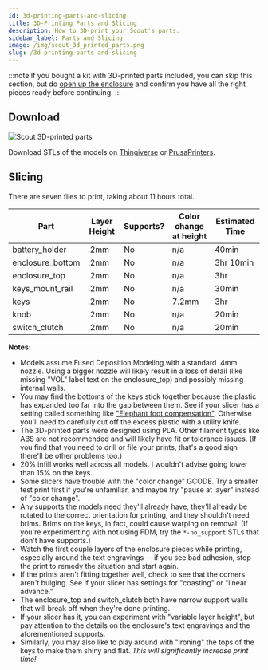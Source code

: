 ```yaml
---
id: 3d-printing-parts-and-slicing
title: 3D-Printing Parts and Slicing
description: How to 3D-print your Scout's parts.
sidebar_label: Parts and Slicing
image: /img/scout_3d_printed_parts.png
slug: /3d-printing-parts-and-slicing
---
```


:::note
If you bought a kit with 3D-printed parts included, you can skip this section, but do [open up the enclosure](opening-the-enclosure.md) and confirm you have all the right pieces ready before continuing.
:::

## Download

![Scout 3D-printed parts](/img/scout_3d_printed_parts.png)

Download STLs of the models on [Thingiverse](https://www.thingiverse.com/thing:4933700) or [PrusaPrinters](https://www.prusaprinters.org/prints/76472-scout-synth).

## Slicing

There are seven files to print, taking about 11 hours total.

| Part             | Layer Height | Supports? | Color change at height | Estimated Time |
| ---------------- | ------------ | --------- | ---------------------- | -------------- |
| battery_holder   | .2mm         | No        | n/a                    | 40min          |
| enclosure_bottom | .2mm         | No        | n/a                    | 3hr 10min      |
| enclosure_top    | .2mm         | No        | n/a                    | 3hr            |
| keys_mount_rail  | .2mm         | No        | n/a                    | 30min          |
| keys             | .2mm         | No        | 7.2mm                  | 3hr            |
| knob             | .2mm         | No        | n/a                    | 20min          |
| switch_clutch    | .2mm         | No        | n/a                    | 20min          |

**Notes:**

- Models assume Fused Deposition Modeling with a standard .4mm nozzle. Using a bigger nozzle will likely result in a loss of detail (like missing "VOL" label text on the enclosure_top) and possibly missing internal walls.
- You may find the bottoms of the keys stick together because the plastic has expanded too far into the gap between them. See if your slicer has a setting called something like ["Elephant foot compensation"](https://help.prusa3d.com/en/article/elephant-foot-compensation_114487). Otherwise you'll need to carefully cut off the excess plastic with a utility knife.
- The 3D-printed parts were designed using PLA. Other filament types like ABS are not recommended and will likely have fit or tolerance issues. (If you find that you need to drill or file your prints, that's a good sign there'll be other problems too.)
- 20% infill works well across all models. I wouldn't advise going lower than 15% on the keys.
- Some slicers have trouble with the "color change" GCODE. Try a smaller test print first if you're unfamiliar, and maybe try "pause at layer" instead of "color change".
- Any supports the models need they'll already have, they'll already be rotated to the correct orientation for printing, and they shouldn't need brims. Brims on the keys, in fact, could cause warping on removal. (If you're experimenting with not using FDM, try the `*-no_support` STLs that don't have supports.)
- Watch the first couple layers of the enclosure pieces while printing, especially around the text engravings -- if you see bad adhesion, stop the print to remedy the situation and start again.
- If the prints aren't fitting together well, check to see that the corners aren't bulging. See if your slicer has settings for "coasting" or "linear advance."
- The enclosure_top and switch_clutch both have narrow support walls that will break off when they're done printing.
- If your slicer has it, you can experiment with "variable layer height", but pay attention to the details on the enclosure's text engravings and the aforementioned supports.
- Similarly, you may also like to play around with "ironing" the tops of the keys to make them shiny and flat. _This will significantly increase print time!_
